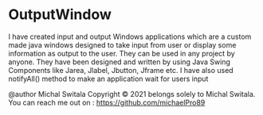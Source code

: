 # OutputWindow
I have created input and output Windows applications which are a custom made java windows designed to take input from user or display some information as output to the user. They can be used in any project by anyone. They have been designed and written by using Java Swing Components like Jarea, Jlabel, Jbutton, Jframe etc. I have also used notifyAll() method to make an application wait for users input

@author Michal Switala
Copyright © 2021 belongs solely to Michal Switala. 
You can reach me out on : https://github.com/michaelPro89

